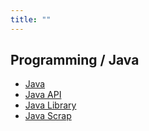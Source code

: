 ```yaml
---
title: ""
---
```


## Programming / Java

- [Java](/pkb/programming/java/java.html)
- [Java API](/pkb/programming/java/java_api.html)
- [Java Library](/pkb/programming/java/java_library.html)
- [Java Scrap](/pkb/programming/java/java_scrap.html)
